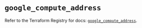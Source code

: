 # `google_compute_address`

Refer to the Terraform Registry for docs: [`google_compute_address`](https://registry.terraform.io/providers/hashicorp/google-beta/6.23.0/docs/resources/google_compute_address).
